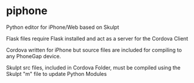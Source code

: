 piphone
=======

Python editor for iPhone/Web based on Skulpt

Flask files require Flask installed and act as a server for the Cordova Client

Cordova written for iPhone but source files are included for compiling to any PhoneGap device.

Skulpt src files, included in Cordova Folder, must be compiled using the Skulpt "m" file to update Python Modules
